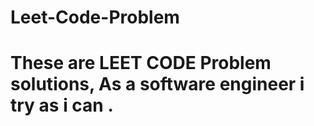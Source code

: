 # Leet-Code-Problem
# These are LEET CODE Problem solutions, As a software engineer i try as i can .
